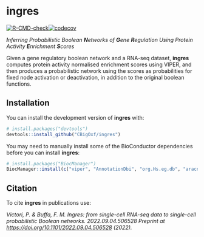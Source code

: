 
<!-- README.md is generated from README.Rmd. Please edit that file -->

# ingres

<!-- badges: start -->

[![R-CMD-check](https://github.com/CBigOxf/ingres/workflows/R-CMD-check/badge.svg)](https://github.com/CBigOxf/ingres/actions)[![codecov](https://codecov.io/gh/CBigOxf/ingres/branch/master/graph/badge.svg?token=XQHKMZPKEB)](https://codecov.io/gh/CBigOxf/ingres)
<!-- badges: end -->

***I**nferring Probabilistic Boolean **N**etworks of **G**ene
**R**egulation Using Protein Activity **E**nrichment **S**cores*

Given a gene regulatory boolean network and a RNA-seq dataset,
**ingres** computes protein activity normalised enrichment scores using
VIPER, and then produces a probabilistic network using the scores as
probabilities for fixed node activation or deactivation, in addition to
the original boolean functions.

## Installation

You can install the development version of **ingres** with:

``` r
# install.packages("devtools")
devtools::install_github("CBigOxf/ingres")
```

You may need to manually install some of the BioConductor dependencies
before you can install **ingres**:

``` r
# install.packages("BiocManager")
BiocManager::install(c("viper", "AnnotationDbi", "org.Hs.eg.db", "aracne.networks"))
```

## Citation

To cite **ingres** in publications use:

*Victori, P. & Buffa, F. M. Ingres: from single-cell RNA-seq data to
single-cell probabilistic Boolean networks. 2022.09.04.506528 Preprint
at <https://doi.org/10.1101/2022.09.04.506528> (2022).*
